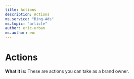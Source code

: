 ```yaml
---
title: Actions
description: Actions
ms.service: "Bing-Ads"
ms.topic: "article"
author: eric-urban
ms.author: eur
---
```


# Actions

**What it is:** These are actions you can take as a brand owner.


